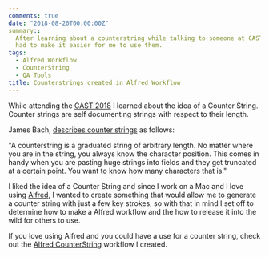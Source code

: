 ```yaml
---
comments: true
date: "2018-08-20T00:00:00Z"
summary::
  After learning about a counterstring while talking to someone at CAST, I
  had to make it easier for me to use them.
tags:
  - Alfred Workflow
  - CounterString
  - QA Tools
title: Counterstrings created in Alfred Workflow
---
```


While attending the [CAST 2018](https://www.associationforsoftwaretesting.org/conference/cast-2018/) I learned about the idea of a Counter String. Counter strings are self documenting strings with respect to their length.

James Bach, [describes counter strings](http://www.satisfice.com/blog/archives/22) as follows:

"A counterstring is a graduated string of arbitrary length. No matter where you are in the string, you always know the character position. This comes in handy when you are pasting huge strings into fields and they get truncated at a certain point. You want to know how many characters that is."

I liked the idea of a Counter String and since I work on a Mac and I love using [Alfred](https://www.alfredapp.com/), I wanted to create something that would allow me to generate a counter string with just a few key strokes, so with that in mind I set off to determine how to make a Alfred workflow and the how to release it into the wild for others to use.

If you love using Alfred and you could have a use for a counter string, check out the [Alfred CounterString](https://github.com/donkidd/alfred-counterstring/) workflow I created.
